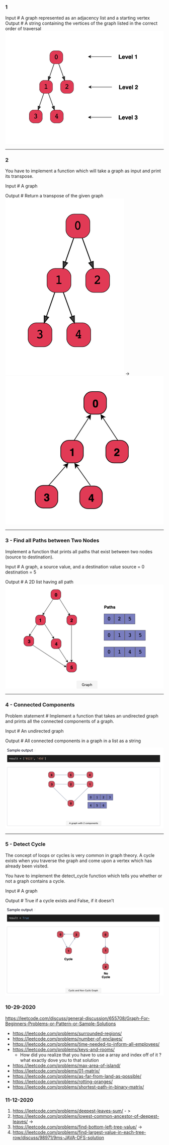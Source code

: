 ### 1 

Input #
A graph represented as an adjacency list and a starting vertex
Output #
A string containing the vertices of the graph listed in the correct order of traversal
![Screen_Shot_2020-10-26_at_7.56.46_PM](/processed/images/Screen_Shot_2020-10-26_at_7.56.46_PM.png)


---

### 2 

	
You have to implement a function which will take a graph as input and print its transpose.

Input #
A graph

Output #
Return a transpose of the given graph
![Screen_Shot_2020-10-26_at_7.58.08_PM](/processed/images/Screen_Shot_2020-10-26_at_7.58.08_PM.png) -> ![Screen_Shot_2020-10-26_at_7.58.27_PM](/processed/images/Screen_Shot_2020-10-26_at_7.58.27_PM.png)


---
### 3 - Find all Paths between Two Nodes

Implement a function that prints all paths that exist between two nodes (source to destination).

Input #
A graph, a source value, and a destination value
source = 0 destination = 5

Output #
A 2D list having all path
![Screen_Shot_2020-10-26_at_7.59.43_PM](/processed/images/Screen_Shot_2020-10-26_at_7.59.43_PM.png)

---

### 4 - Connected Components

Problem statement #
Implement a function that takes an undirected graph and prints all the connected components of a graph.

Input #
An undirected graph

Output #
All connected components in a graph in a list as a string

![Screen_Shot_2020-10-28_at_8.05.15_PM](/processed/images/Screen_Shot_2020-10-28_at_8.05.15_PM.png)

---

### 5 - Detect Cycle

The concept of loops or cycles is very common in graph theory. A cycle exists when you traverse the graph and come upon a vertex which has already been visited.

You have to implement the detect_cycle function which tells you whether or not a graph contains a cycle.

Input #
A graph

Output #
True if a cycle exists and False, if it doesn’t

![Pasted_image_20201028200917](/processed/images/Pasted_image_20201028200917.png)


### 10-29-2020
https://leetcode.com/discuss/general-discussion/655708/Graph-For-Beginners-Problems-or-Pattern-or-Sample-Solutions


- https://leetcode.com/problems/surrounded-regions/
- https://leetcode.com/problems/number-of-enclaves/
- https://leetcode.com/problems/time-needed-to-inform-all-employees/
- https://leetcode.com/problems/keys-and-rooms/
	- How did you realize that you have to use a array and index off of it ? what exactly dove you to that solution
- https://leetcode.com/problems/max-area-of-island/
- https://leetcode.com/problems/01-matrix/
- https://leetcode.com/problems/as-far-from-land-as-possible/
- https://leetcode.com/problems/rotting-oranges/  
- https://leetcode.com/problems/shortest-path-in-binary-matrix/



### 11-12-2020
1. https://leetcode.com/problems/deepest-leaves-sum/ - > 
2. https://leetcode.com/problems/lowest-common-ancestor-of-deepest-leaves/ ->
3.  https://leetcode.com/problems/find-bottom-left-tree-value/  -> 
4.  https://leetcode.com/problems/find-largest-value-in-each-tree-row/discuss/98971/9ms-JAVA-DFS-solution